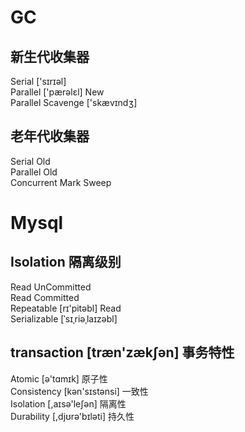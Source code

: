 # GC
## 新生代收集器
Serial ['sɪrɪəl]  
Parallel ['pærəlɛl] New   
Parallel Scavenge ['skævɪndʒ]  
## 老年代收集器
Serial Old  
Parallel Old  
Concurrent Mark Sweep  

# Mysql
## Isolation 隔离级别
Read UnCommitted  
Read Committed  
Repeatable [rɪ'pitəbl] Read  
Serializable  [ˈsɪˌriəˌlaɪzəbl]  
## transaction [træn'zækʃən] 事务特性
Atomic [ə'tɑmɪk] 原子性  
Consistency [kən'sɪstənsi] 一致性  
Isolation [,aɪsə'leʃən] 隔离性  
Durability [,djʊrə'bɪləti] 持久性  


